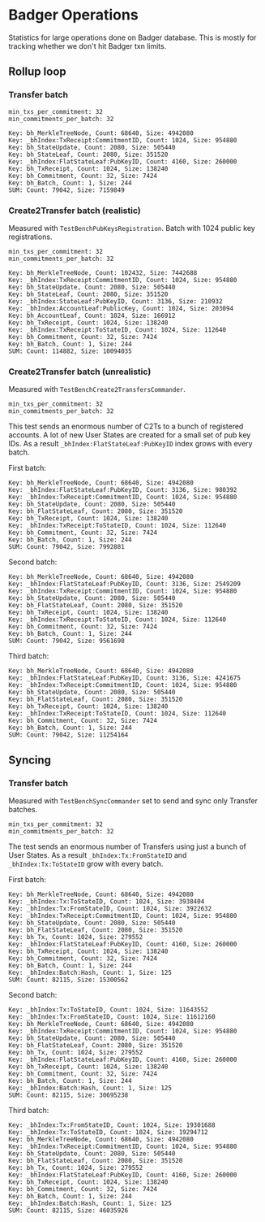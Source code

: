 # Badger Operations

Statistics for large operations done on Badger database.
This is mostly for tracking whether we don't hit Badger txn limits. 

## Rollup loop

### Transfer batch
```ignore
min_txs_per_commitment: 32
min_commitments_per_batch: 32
```

```ignore
Key: bh_MerkleTreeNode, Count: 68640, Size: 4942080
Key: _bhIndex:TxReceipt:CommitmentID, Count: 1024, Size: 954880
Key: bh_StateUpdate, Count: 2080, Size: 505440
Key: bh_StateLeaf, Count: 2080, Size: 351520
Key: _bhIndex:FlatStateLeaf:PubKeyID, Count: 4160, Size: 260000
Key: bh_TxReceipt, Count: 1024, Size: 138240
Key: bh_Commitment, Count: 32, Size: 7424
Key: bh_Batch, Count: 1, Size: 244
SUM: Count: 79042, Size: 7159849
```

### Create2Transfer batch (realistic)
Measured with `TestBenchPubKeysRegistration`. Batch with 1024 public key registrations.
```ignore
min_txs_per_commitment: 32
min_commitments_per_batch: 32
```
```ignore
Key: bh_MerkleTreeNode, Count: 102432, Size: 7442688
Key: _bhIndex:TxReceipt:CommitmentID, Count: 1024, Size: 954880
Key: bh_StateUpdate, Count: 2080, Size: 505440
Key: bh_StateLeaf, Count: 2080, Size: 351520
Key: _bhIndex:StateLeaf:PubKeyID, Count: 3136, Size: 210932
Key: _bhIndex:AccountLeaf:PublicKey, Count: 1024, Size: 203094
Key: bh_AccountLeaf, Count: 1024, Size: 166912
Key: bh_TxReceipt, Count: 1024, Size: 138240
Key: _bhIndex:TxReceipt:ToStateID, Count: 1024, Size: 112640
Key: bh_Commitment, Count: 32, Size: 7424
Key: bh_Batch, Count: 1, Size: 244
SUM: Count: 114882, Size: 10094035
```

### Create2Transfer batch (unrealistic)
Measured with `TestBenchCreate2TransfersCommander`. 
```ignore
min_txs_per_commitment: 32
min_commitments_per_batch: 32
```


This test sends an enormous number of C2Ts to a bunch of registered accounts. 
A lot of new User States are created for a small set of pub key IDs.
As a result `_bhIndex:FlatStateLeaf:PubKeyID` index grows with every batch.


First batch:
```ignore
Key: bh_MerkleTreeNode, Count: 68640, Size: 4942080
Key: _bhIndex:FlatStateLeaf:PubKeyID, Count: 3136, Size: 980392
Key: _bhIndex:TxReceipt:CommitmentID, Count: 1024, Size: 954880
Key: bh_StateUpdate, Count: 2080, Size: 505440
Key: bh_FlatStateLeaf, Count: 2080, Size: 351520
Key: bh_TxReceipt, Count: 1024, Size: 138240
Key: _bhIndex:TxReceipt:ToStateID, Count: 1024, Size: 112640
Key: bh_Commitment, Count: 32, Size: 7424
Key: bh_Batch, Count: 1, Size: 244
SUM: Count: 79042, Size: 7992881
```

Second batch:
```ignore
Key: bh_MerkleTreeNode, Count: 68640, Size: 4942080
Key: _bhIndex:FlatStateLeaf:PubKeyID, Count: 3136, Size: 2549209
Key: _bhIndex:TxReceipt:CommitmentID, Count: 1024, Size: 954880
Key: bh_StateUpdate, Count: 2080, Size: 505440
Key: bh_FlatStateLeaf, Count: 2080, Size: 351520
Key: bh_TxReceipt, Count: 1024, Size: 138240
Key: _bhIndex:TxReceipt:ToStateID, Count: 1024, Size: 112640
Key: bh_Commitment, Count: 32, Size: 7424
Key: bh_Batch, Count: 1, Size: 244
SUM: Count: 79042, Size: 9561698
```

Third batch:
```ignore
Key: bh_MerkleTreeNode, Count: 68640, Size: 4942080
Key: _bhIndex:FlatStateLeaf:PubKeyID, Count: 3136, Size: 4241675
Key: _bhIndex:TxReceipt:CommitmentID, Count: 1024, Size: 954880
Key: bh_StateUpdate, Count: 2080, Size: 505440
Key: bh_FlatStateLeaf, Count: 2080, Size: 351520
Key: bh_TxReceipt, Count: 1024, Size: 138240
Key: _bhIndex:TxReceipt:ToStateID, Count: 1024, Size: 112640
Key: bh_Commitment, Count: 32, Size: 7424
Key: bh_Batch, Count: 1, Size: 244
SUM: Count: 79042, Size: 11254164
```

## Syncing

### Transfer batch
Measured with `TestBenchSyncCommander` set to send and sync only Transfer batches.
```ignore
min_txs_per_commitment: 32
min_commitments_per_batch: 32
```
The test sends an enormous number of Transfers using just a bunch of User States. 
As a result `_bhIndex:Tx:FromStateID` and `_bhIndex:Tx:ToStateID` grow with every batch.

First batch:
```ignore
Key: bh_MerkleTreeNode, Count: 68640, Size: 4942080
Key: _bhIndex:Tx:ToStateID, Count: 1024, Size: 3938404
Key: _bhIndex:Tx:FromStateID, Count: 1024, Size: 3922632
Key: _bhIndex:TxReceipt:CommitmentID, Count: 1024, Size: 954880
Key: bh_StateUpdate, Count: 2080, Size: 505440
Key: bh_FlatStateLeaf, Count: 2080, Size: 351520
Key: bh_Tx, Count: 1024, Size: 279552
Key: _bhIndex:FlatStateLeaf:PubKeyID, Count: 4160, Size: 260000
Key: bh_TxReceipt, Count: 1024, Size: 138240
Key: bh_Commitment, Count: 32, Size: 7424
Key: bh_Batch, Count: 1, Size: 244
Key: _bhIndex:Batch:Hash, Count: 1, Size: 125
SUM: Count: 82115, Size: 15300562
```
Second batch:
```ignore
Key: _bhIndex:Tx:ToStateID, Count: 1024, Size: 11643552
Key: _bhIndex:Tx:FromStateID, Count: 1024, Size: 11612160
Key: bh_MerkleTreeNode, Count: 68640, Size: 4942080
Key: _bhIndex:TxReceipt:CommitmentID, Count: 1024, Size: 954880
Key: bh_StateUpdate, Count: 2080, Size: 505440
Key: bh_FlatStateLeaf, Count: 2080, Size: 351520
Key: bh_Tx, Count: 1024, Size: 279552
Key: _bhIndex:FlatStateLeaf:PubKeyID, Count: 4160, Size: 260000
Key: bh_TxReceipt, Count: 1024, Size: 138240
Key: bh_Commitment, Count: 32, Size: 7424
Key: bh_Batch, Count: 1, Size: 244
Key: _bhIndex:Batch:Hash, Count: 1, Size: 125
SUM: Count: 82115, Size: 30695238
```
Third batch:
```ignore
Key: _bhIndex:Tx:FromStateID, Count: 1024, Size: 19301688
Key: _bhIndex:Tx:ToStateID, Count: 1024, Size: 19294712
Key: bh_MerkleTreeNode, Count: 68640, Size: 4942080
Key: _bhIndex:TxReceipt:CommitmentID, Count: 1024, Size: 954880
Key: bh_StateUpdate, Count: 2080, Size: 505440
Key: bh_FlatStateLeaf, Count: 2080, Size: 351520
Key: bh_Tx, Count: 1024, Size: 279552
Key: _bhIndex:FlatStateLeaf:PubKeyID, Count: 4160, Size: 260000
Key: bh_TxReceipt, Count: 1024, Size: 138240
Key: bh_Commitment, Count: 32, Size: 7424
Key: bh_Batch, Count: 1, Size: 244
Key: _bhIndex:Batch:Hash, Count: 1, Size: 125
SUM: Count: 82115, Size: 46035926
```
